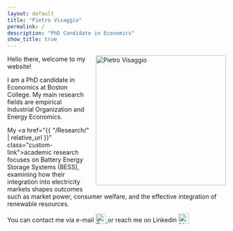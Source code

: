```yaml
---
layout: default
title: "Pietro Visaggio"
permalink: /
description: "PhD Candidate in Economics"
show_title: true
---
```


<img
  src="{{ '/assets/images/image1.png' | relative_url }}"
  alt="Pietro Visaggio"
  width="300"
  style="float:right; margin-left:1em; margin-bottom:1em;" />

Hello there, welcome to my website!  

I am a PhD candidate in Economics at Boston College. My main research fields are empirical Industrial Organization and Energy Economics. 

My <a href="{{ "/Research/" | relative_url }}" class="custom-link">academic research</a> focuses on Battery Energy Storage Systems (BESS), examining how their integration into electricity markets shapes outcomes such as market power, consumer welfare, and the effective integration of renewable resources.

<!-- Here you can download my <a href="{{ "/cv/" | relative_url }}" class="custom-link">CV</a>. -->

You can contact me via e-mail
<a href="mailto:visaggip@bc.edu" aria-label="Send email to Pietro Visaggio">
  <img src="{{'/assets/images/email_icon.png' | relative_url}}"
       alt="Email icon"
       style="width:24px; vertical-align:middle; margin-left:0rem; margin-bottom:0.5rem;">
</a>
or reach me on Linkedin
<a href="https://www.linkedin.com/in/pietro-visaggio-393369161/" target="_blank" rel="noopener" aria-label="Visit Pietro Visaggio on LinkedIn">
  <img src="{{ '/assets/images/linkedin_icon.png' | relative_url }}"
       alt="LinkedIn icon"
       style="width:24px; vertical-align:middle; margin-left:0rem; margin-bottom:0.5rem;">
</a>